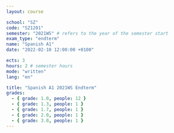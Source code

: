 ```yaml
---
layout: course

school: "SZ"
code: "SZ1201"
semester: "2021WS" # refers to the year of the semester start
exam_type: "endterm"
name: "Spanish A1"
date: "2022-02-10 12:00:00 +0100"

ects: 3
hours: 2 # semester hours
mode: "written"
lang: "en"

title: "Spanish A1 2021WS Endterm"
grades:
  - { grade: 1.0, people: 12 }
  - { grade: 1.3, people: 1 }
  - { grade: 1.7, people: 1 }
  - { grade: 2.0, people: 1 }
  - { grade: 3.0, people: 1 }
---
```



